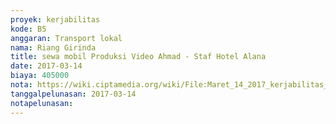 ```yaml
---
proyek: kerjabilitas
kode: B5
anggaran: Transport lokal
nama: Riang Girinda
title: sewa mobil Produksi Video Ahmad - Staf Hotel Alana
date: 2017-03-14
biaya: 405000
nota: https://wiki.ciptamedia.org/wiki/File:Maret_14_2017_kerjabilitas_B5_sewa_mobil_ginda.jpg
tanggalpelunasan: 2017-03-14
notapelunasan:
---
```

